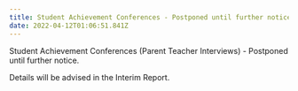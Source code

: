 ```yaml
---
title: Student Achievement Conferences - Postponed until further notice
date: 2022-04-12T01:06:51.841Z
---
```

Student Achievement Conferences
(Parent Teacher Interviews) - Postponed until further notice.

Details will be advised in the Interim Report.
